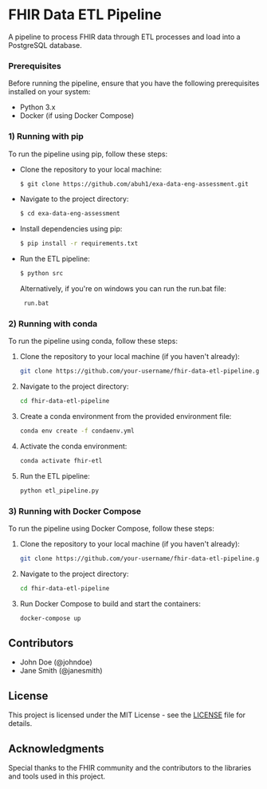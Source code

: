 # FHIR Data ETL Pipeline

A pipeline to process FHIR data through ETL processes and load into a PostgreSQL database.  


### Prerequisites  

Before running the pipeline, ensure that you have the following prerequisites installed on your system:

- Python 3.x
- Docker (if using Docker Compose)

### 1) Running with pip

To run the pipeline using pip, follow these steps:

- Clone the repository to your local machine:

    ```bash
    $ git clone https://github.com/abuh1/exa-data-eng-assessment.git
    ```

- Navigate to the project directory:

    ```bash
    $ cd exa-data-eng-assessment
    ```

- Install dependencies using pip:

    ```bash
    $ pip install -r requirements.txt
    ```

- Run the ETL pipeline:

    ```bash
    $ python src
    ```

    Alternatively, if you're on windows you can run the run.bat file:

   ```bash
    run.bat
    ```

### 2) Running with conda

To run the pipeline using conda, follow these steps:

1. Clone the repository to your local machine (if you haven't already):

    ```bash
    git clone https://github.com/your-username/fhir-data-etl-pipeline.git
    ```

2. Navigate to the project directory:

    ```bash
    cd fhir-data-etl-pipeline
    ```

3. Create a conda environment from the provided environment file:

    ```bash
    conda env create -f condaenv.yml
    ```

4. Activate the conda environment:

    ```bash
    conda activate fhir-etl
    ```

5. Run the ETL pipeline:

    ```bash
    python etl_pipeline.py
    ```

### 3) Running with Docker Compose

To run the pipeline using Docker Compose, follow these steps:

1. Clone the repository to your local machine (if you haven't already):

    ```bash
    git clone https://github.com/your-username/fhir-data-etl-pipeline.git
    ```

2. Navigate to the project directory:

    ```bash
    cd fhir-data-etl-pipeline
    ```

3. Run Docker Compose to build and start the containers:

    ```bash
    docker-compose up
    ```

## Contributors

- John Doe (@johndoe)
- Jane Smith (@janesmith)

## License

This project is licensed under the MIT License - see the [LICENSE](LICENSE) file for details.

## Acknowledgments

Special thanks to the FHIR community and the contributors to the libraries and tools used in this project.
